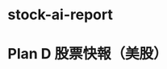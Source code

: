 # stock-ai-report
<!DOCTYPE html>
<html lang="zh-TW">
<head>
  <meta charset="UTF-8">
  <title>Plan D 股票快報</title>
</head>
<body>
  <h1>Plan D 股票快報（美股）</h1>
  <div id="stock-info"></div>

  <script>
    const stockSymbol = '0050'; // 想查哪支股就改成代號，支援台美股
    const apiKey = '5cf6536c709248709723a7a9c13648d8';

    async function fetchStockPrice() {
      const url = `https://api.twelvedata.com/price?symbol=${stockSymbol}&apikey=${apiKey}`;

      try {
        const response = await fetch(url);
        const data = await response.json();
        if (data.price) {
          document.getElementById('stock-info').innerText =
            `${stockSymbol} 現價：$${data.price}`;
        } else {
          document.getElementById('stock-info').innerText =
            `錯誤：${JSON.stringify(data)}`;
        }
      } catch (error) {
        document.getElementById('stock-info').innerText =
          '資料載入失敗';
      }
    }

    fetchStockPrice();
  </script>
</body>
</html>
